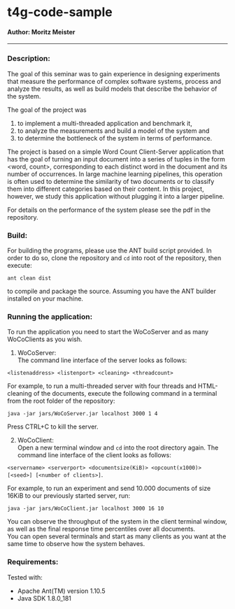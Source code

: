 # t4g-code-sample

#### Author: Moritz Meister
---

### Description:
The goal of this seminar was to gain experience in designing experiments that measure 
the performance of complex software systems, process and analyze the results, 
as well as build models that describe the behavior of the system.  

The goal of the project was 
1) to implement a multi-threaded application and benchmark it, 
2) to analyze the measurements and build a model of the system and 
3) to determine the bottleneck of the system in terms of performance.  

The project is based on a simple Word Count Client-Server application that has the goal 
of turning an input document into a series of tuples in the form <word, count>, 
corresponding to each distinct word in the document and its number of occurrences. 
In large machine learning pipelines, this operation is often used to 
determine the similarity of two documents or to classify them into different 
categories based on their content. In this project, however, we study this 
application without plugging it into a larger pipeline.  

For details on the performance of the system please see the pdf in the repository.

### Build:
For building the programs, please use the ANT build script provided.
In order to do so, clone the repository and ```cd``` into root of the repository, 
then execute:  

```ant clean dist```  

to compile and package the source. Assuming you have the ANT builder installed
on your machine.

### Running the application:
To run the application you need to start the WoCoServer and as many WoCoClients as
you wish.

1. WoCoServer:  
The command line interface of the server looks as follows:  

```<listenaddress> <listenport> <cleaning> <threadcount>```  

For example, to run a multi-threaded server with four threads and HTML-cleaning
of the documents, execute the following command in a terminal from the root folder 
of the repository:  

```java -jar jars/WoCoServer.jar localhost 3000 1 4```  

Press CTRL+C to kill the server.

2. WoCoClient:  
Open a new terminal window and ```cd``` into the root directory again. The command line 
interface of the client looks as follows:  

```<servername> <serverport> <documentsize(KiB)> <opcount(x1000)> [<seed>] [<number of clients>]```. 

For example, to run an experiment and send 10.000 documents of size 16KiB to our
previously started server, run:  

```java -jar jars/WoCoClient.jar localhost 3000 16 10```  

You can observe the throughput of the system in the client terminal window, as well
as the final response time percentiles over all documents.  
You can open several terminals and start as many clients as you want at the same time
to observe how the system behaves.

### Requirements:
Tested with:
- Apache Ant(TM) version 1.10.5
- Java SDK 1.8.0_181
